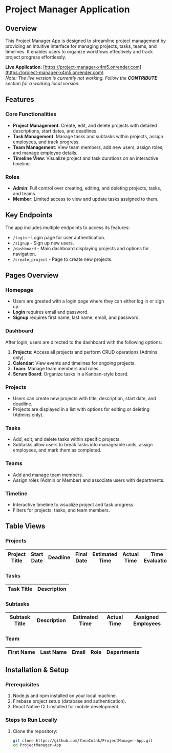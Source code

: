 # Project Manager Application

## Overview
This Project Manager App is designed to streamline project management by providing an intuitive interface for managing projects, tasks, teams, and timelines. It enables users to organize workflows effectively and track project progress effortlessly.

**Live Application**: [https://project-manager-x4m5.onrender.com](https://project-manager-x4m5.onrender.com)  
_Note: The live version is currently not working. Follow the **CONTRIBUTE** section for a working local version._

## Features
### Core Functionalities
- **Project Management**: Create, edit, and delete projects with detailed descriptions, start dates, and deadlines.
- **Task Management**: Manage tasks and subtasks within projects, assign employees, and track progress.
- **Team Management**: View team members, add new users, assign roles, and manage employee details.
- **Timeline View**: Visualize project and task durations on an interactive timeline.

### Roles
- **Admin**: Full control over creating, editing, and deleting projects, tasks, and teams.
- **Member**: Limited access to view and update tasks assigned to them.

## Key Endpoints
The app includes multiple endpoints to access its features:
- `/login` - Login page for user authentication.
- `/signup` - Sign up new users.
- `/dashboard` - Main dashboard displaying projects and options for navigation.
- `/create_project` - Page to create new projects.

## Pages Overview
### **Homepage**
- Users are greeted with a login page where they can either log in or sign up.
- **Login** requires email and password.
- **Signup** requires first name, last name, email, and password.

### **Dashboard**
After login, users are directed to the dashboard with the following options:
1. **Projects**: Access all projects and perform CRUD operations (Admins only).
2. **Calendar**: View events and timelines for ongoing projects.
3. **Team**: Manage team members and roles.
4. **Scrum Board**: Organize tasks in a Kanban-style board.

### **Projects**
- Users can create new projects with title, description, start date, and deadline.
- Projects are displayed in a list with options for editing or deleting (Admins only).

### **Tasks**
- Add, edit, and delete tasks within specific projects.
- Subtasks allow users to break tasks into manageable units, assign employees, and mark them as completed.

### **Teams**
- Add and manage team members.
- Assign roles (Admin or Member) and associate users with departments.

### **Timeline**
- Interactive timeline to visualize project and task progress.
- Filters for projects, tasks, and team members.

## Table Views
### **Projects**
| Project Title | Start Date | Deadline | Final Date | Estimated Time | Actual Time | Time Evaluation |
|---------------|------------|----------|------------|----------------|-------------|-----------------|

### **Tasks**
| Task Title    | Description         |
|---------------|---------------------|

### **Subtasks**
| Subtask Title | Description         | Estimated Time | Actual Time | Assigned Employees |
|---------------|---------------------|----------------|-------------|--------------------|

### **Team**
| First Name  | Last Name  | Email          | Role  | Departments      |
|-------------|------------|----------------|-------|------------------|

## Installation & Setup
### Prerequisites
1. Node.js and npm installed on your local machine.
2. Firebase project setup (database and authentication).
3. React Native CLI installed for mobile development.

### Steps to Run Locally
1. Clone the repository:
   ```bash
   git clone https://github.com/ZanaColak/ProjectManager-App.git
   cd ProjectManager-App
